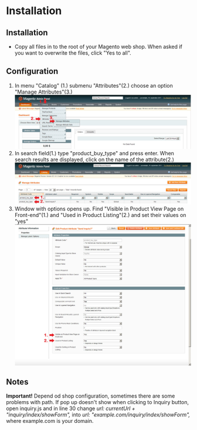 # Installation
## Installation
- Copy all files in to the root of your Magento web shop. When asked if you want to overwrite the files, click "Yes to all".

## Configuration
1. In menu "Catalog" (1.) submenu "Attributes"(2.) choose an option "Manage Attributes"(3.)
![Screenshot 1](1_eng.jpg)
2. In search field(1.) type "product_buy_type" and press enter. When search results are displayed, click on the name of the attribute(2.)
![Screenshot 2](2_eng.jpg)
3. Window with options opens up. Find "Visible in Product View Page on Front-end"(1.) and "Used in Product Listing"(2.) and set their values on "yes"
![Screenshot 3](3_eng.jpg)

## Notes
**Important!** Depend od shop configuration, sometimes there are some problems with path. If pop up doesn't show when clicking to Inquiry button, open inquiry.js and in line 30 change _url: currentUrl + "inquiry/index/showForm",_ into _url: "example.com/inquiry/index/showForm",_ where example.com is your domain.

